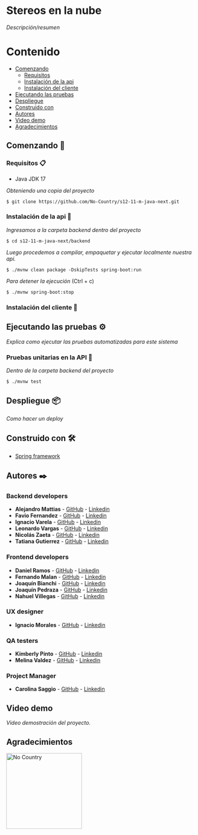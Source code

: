 
# Stereos en la nube

_Descripción/resumen_

# Contenido
* [Comenzando](#Comenzando-)
  * [Requisitos](#Requisitos-)
  * [Instalación de la api](#Instalación-de-la-api-)
  * [Instalación del cliente](#Instalación-del-cliente-)
* [Ejecutando las pruebas](#Ejecutando-las-pruebas-)
* [Despliegue](#Despliegue-)
* [Construido con](#Construido-con-)
* [Autores](#Autores-)
* [Video demo](#Video-demo)
* [Agradecimientos](#Agradecimientos)

## Comenzando 🚀

### Requisitos 📋

- Java JDK 17

_Obteniendo una copia del proyecto_

```
$ git clone https://github.com/No-Country/s12-11-m-java-next.git
```

### Instalación de la api 🔧

_Ingresamos a la carpeta backend dentro del proyecto_

```
$ cd s12-11-m-java-next/backend
```

_Luego procedemos a compilar, empaquetar y ejecutar localmente nuestra api._

```
$ ./mvnw clean package -DskipTests spring-boot:run
```

_Para detener la ejecución_ (Ctrl + c)

```
$ ./mvnw spring-boot:stop
```

### Instalación del cliente 🔧

## Ejecutando las pruebas ⚙️

_Explica como ejecutar las pruebas automatizadas para este sistema_

### Pruebas unitarias en la API 🔩

_Dentro de la carpeta backend del proyecto_

```
$ ./mvnw test
```

## Despliegue 📦

_Como hacer un deploy_

## Construido con 🛠️

* [Spring framework](https://spring.io/)

## Autores ✒️

### Backend developers
* **Alejandro Mattias** - [GitHub]() - [Linkedin]()
* **Favio Fernandez** - [GitHub](https://github.com/faviofz) - [Linkedin](https://www.linkedin.com/in/faviofernandez/)
* **Ignacio Varela** - [GitHub]() - [Linkedin]()
* **Leonardo Vargas** - [GitHub]() - [Linkedin]()
* **Nicolás Zaeta** - [GitHub]() - [Linkedin]()
* **Tatiana Gutierrez** - [GitHub]() - [Linkedin]()

### Frontend developers

* **Daniel Ramos** - [GitHub]() - [Linkedin]()
* **Fernando Malan** - [GitHub]() - [Linkedin]()
* **Joaquín Bianchi** - [GitHub]() - [Linkedin]()
* **Joaquín Pedraza** - [GitHub]() - [Linkedin]()
* **Nahuel Villegas** - [GitHub]() - [Linkedin]()

### UX designer

* **Ignacio Morales** - [GitHub]() - [Linkedin]()

### QA testers

* **Kimberly Pinto** - [GitHub]() - [Linkedin]()
* **Melina Valdez** - [GitHub]() - [Linkedin]()

### Project Manager

* **Carolina Saggio** - [GitHub]() - [Linkedin]()

## Video demo

_Video demostración del proyecto._

## Agradecimientos

<a href="https://www.nocountry.tech/" target="_blank">
    <img src="https://encrypted-tbn0.gstatic.com/images?q=tbn:ANd9GcQsukYB3HL90LSwYv_RIR2O2OlCV8Sbkx2eNHv8nRvOu8L16FxLQ0nPzY02wQ_BJOfQZw&usqp=CAU" width="200" alt="No Country ">
</a>